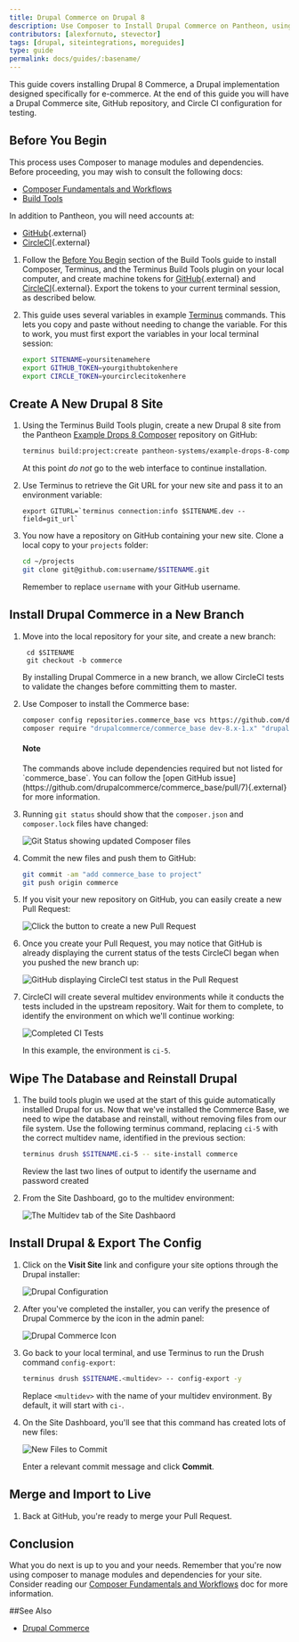 ```yaml
---
title: Drupal Commerce on Drupal 8
description: Use Composer to Install Drupal Commerce on Pantheon, using Drupal 8
contributors: [alexfornuto, stevector]
tags: [drupal, siteintegrations, moreguides]
type: guide
permalink: docs/guides/:basename/
---
```


This guide covers installing Drupal 8 Commerce, a Drupal implementation designed specifically for e-commerce. At the end of this guide you will have a Drupal Commerce site, GitHub repository, and Circle CI configuration for testing.


## Before You Begin

This process uses Composer to manage modules and dependencies. Before proceeding, you may wish to consult the following docs:

 - [Composer Fundamentals and Workflows](/docs/composer)
 - [Build Tools](/docs/guides/build-tools)


In addition to Pantheon, you will need accounts at:

 - [GitHub](https://github.com){.external}
 - [CircleCI](https://circleci.com){.external}


1.  Follow the [Before You Begin](/docs/guides/build-tools/#before-you-begin) section of the Build Tools guide to install Composer, Terminus, and the Terminus Build Tools plugin on your local computer, and create machine tokens for [GitHub](https://help.github.com/articles/creating-an-access-token-for-command-line-use/){.external} and [CircleCI](https://circleci.com/account/api){.external}. Export the tokens to your current terminal session, as described below.

2.  This guide uses several variables in example [Terminus](/docs/terminus) commands. This lets you copy and paste without needing to change the variable. For this to work, you must first export the variables in your local terminal session:

    ```bash
    export SITENAME=yoursitenamehere
    export GITHUB_TOKEN=yourgithubtokenhere
    export CIRCLE_TOKEN=yourcirclecitokenhere
    ```

## Create A New Drupal 8 Site

1.  Using the Terminus Build Tools plugin, create a new Drupal 8 site from the Pantheon [Example Drops 8 Composer](https://github.com/pantheon-systems/example-drops-8-composer) repository on GitHub:

    ```bash
    terminus build:project:create pantheon-systems/example-drops-8-composer $SITENAME
    ```
    At this point *do not* go to the web interface to continue installation.

2.  Use Terminus to retrieve the Git URL for your new site and pass it to an environment variable:

    ```
    export GITURL=`terminus connection:info $SITENAME.dev --field=git_url`
    ```

2.  You now have a repository on GitHub containing your new site. Clone a local copy to your `projects` folder:

    ```bash
    cd ~/projects
    git clone git@github.com:username/$SITENAME.git
    ```

    Remember to replace `username` with your GitHub username.

## Install Drupal Commerce in a New Branch

1. Move into the local repository for your site, and create a new branch:

        cd $SITENAME
        git checkout -b commerce

   By installing Drupal Commerce in a new branch, we allow CircleCI tests to validate the changes before committing them to master.

2. Use Composer to install the Commerce base:

   ```bash
   composer config repositories.commerce_base vcs https://github.com/drupalcommerce/commerce_base
   composer require "drupalcommerce/commerce_base dev-8.x-1.x" "drupal/commerce:~2.0"  "drupal/admin_toolbar:~1.0"  "drupal/swiftmailer:~1.0"
   ```

    <div class="alert alert-info" role="alert">
    <h4 class="info">Note</h4>
    <p markdown="1">The commands above include dependencies required but not listed for `commerce_base`. You can follow the [open GitHub issue](https://github.com/drupalcommerce/commerce_base/pull/7){.external} for more information.</p>
    </div>

3. Running `git status` should show that the `composer.json` and `composer.lock` files have changed:

   ![Git Status showing updated Composer files](/source/docs/assets/images/guides/drupal-8-commerce/git-status.png)

4. Commit the new files and push them to GitHub:

   ```bash
   git commit -am "add commerce_base to project"
   git push origin commerce
   ```

5. If you visit your new repository on GitHub, you can easily create a new Pull Request:

   ![Click the button to create a new Pull Request](/source/docs/assets/images/guides/drupal-8-commerce/pr-button.png)

6. Once you create your Pull Request, you may notice that GitHub is already displaying the current status of the tests CircleCI began when you pushed the new branch up:

   ![GitHub displaying CircleCI test status in the Pull Request](/source/docs/assets/images/guides/drupal-8-commerce/circle-tests.png)

7. CircleCI will create several multidev environments while it conducts the tests included in the upstream repository. Wait for them to complete, to identify the environment on which we'll continue working:


   ![Completed CI Tests](/source/docs/assets/images/guides/drupal-8-commerce/completed-tests.png)

   In this example, the environment is `ci-5`.

## Wipe The Database and Reinstall Drupal

1. The build tools plugin we used at the start of this guide automatically installed Drupal for us. Now that we've installed the Commerce Base, we need to wipe the database and reinstall, without removing files from our file system. Use the following terminus command, replacing `ci-5` with the correct multidev name, identified in the previous section:

   ```bash
   terminus drush $SITENAME.ci-5 -- site-install commerce
   ```

   Review the last two lines of output to identify the username and password created 

2. From the Site Dashboard, go to the multidev environment:

   ![The Multidev tab of the Site Dashbaord](/source/docs/assets/images/guides/drupal-8-commerce/multidev.png)

## Install Drupal & Export The Config

1. Click on the **Visit Site** link and configure your site options through the Drupal installer:

   ![Drupal Configuration](/source/docs/assets/images/guides/drupal-8-commerce/drupal-config.png)

2. After you've completed the installer, you can verify the presence of Drupal Commerce by the icon in the admin panel:

   ![Drupal Commerce Icon](/source/docs/assets/images/guides/drupal-8-commerce/commerce-module-icon.png)

3. Go back to your local terminal, and use Terminus to run the Drush command `config-export`:

   ```bash
   terminus drush $SITENAME.<multidev> -- config-export -y
   ```
   Replace `<multidev>` with the name of your multidev environment. By default, it will start with `ci-`.

4. On the Site Dashboard, you'll see that this command has created lots of new files:

   ![New Files to Commit](/source/docs/assets/images/guides/drupal-8-commerce/config-export-changes.png)

   Enter a relevant commit message and click **Commit**.

## Merge and Import to Live

1. Back at GitHub, you're ready to merge your Pull Request.

## Conclusion

What you do next is up to you and your needs. Remember that you're now using composer to manage modules and dependencies for your site. Consider reading our [Composer Fundamentals and Workflows](/docs/composer) doc for more information.

##See Also

 - [Drupal Commerce](https://drupalcommerce.org/)
